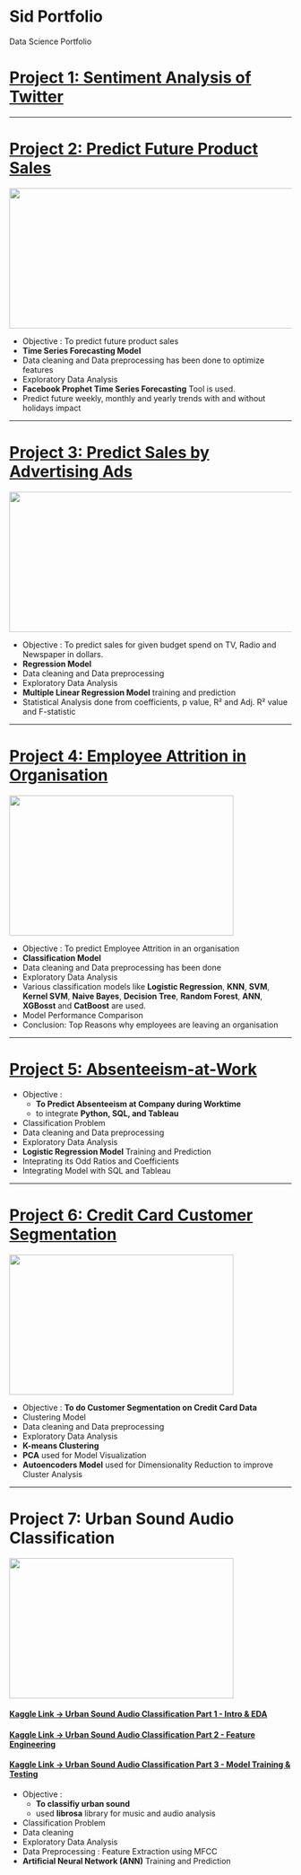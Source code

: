 # Sid Portfolio
Data Science Portfolio

# [Project 1: Sentiment Analysis of Twitter](https://github.com/SidSolanki28/Sentiment-Analysis-of-Twitter)

---
# [Project 2: Predict Future Product Sales](https://github.com/SidSolanki28/Predict-Future-Product-Sales)

<img src="https://github.com/SidSolanki28/Sid_Portfolio/raw/master/images/0_1nv2atmRxYF8RhEw.png" width="700" height="250">

- Objective : To predict future product sales
- **Time Series Forecasting Model**
- Data cleaning and Data preprocessing has been done to optimize features
- Exploratory Data Analysis
- **Facebook Prophet Time Series Forecasting** Tool is used.
- Predict future weekly, monthly and yearly trends with and without holidays impact

---
# [Project 3: Predict Sales by Advertising Ads](https://github.com/SidSolanki28/Predict-Sales-by-Advertising-Ads)

<img src="https://github.com/SidSolanki28/Sid_Portfolio/raw/master/images/display-ad-example.png" width="700" height="250">

- Objective : To predict sales for given budget spend on TV, Radio and Newspaper in dollars.
- **Regression Model**
- Data cleaning and Data preprocessing
- Exploratory Data Analysis
- **Multiple Linear Regression Model** training and prediction
- Statistical Analysis done from coefficients, p value, R² and Adj. R² value and F-statistic

---
# [Project 4: Employee Attrition in Organisation](https://github.com/SidSolanki28/Employee-Attrition-in-Organisation)

<img src="https://github.com/SidSolanki28/Sid_Portfolio/raw/master/images/employee-attrition.jpg" width="400" height="250">

- Objective : To predict Employee Attrition in an organisation 
- **Classification Model**
- Data cleaning and Data preprocessing has been done
- Exploratory Data Analysis
- Various classification models like **Logistic Regression**, **KNN**, **SVM**, **Kernel SVM**, **Naive Bayes**, **Decision Tree**, **Random Forest**, **ANN**, **XGBosst** and **CatBoost**  are used.
- Model Performance Comparison
- Conclusion: Top Reasons why employees are leaving an organisation

---
# [Project 5: Absenteeism-at-Work](https://github.com/SidSolanki28/Absenteeism-at-Work)

- Objective : 
  - **To Predict Absenteeism at Company during Worktime**
  - to integrate **Python, SQL, and Tableau**
- Classification Problem
- Data cleaning and Data preprocessing
- Exploratory Data Analysis
- **Logistic Regression Model** Training and Prediction
- Inteprating its Odd Ratios and Coefficients
- Integrating Model with SQL and Tableau

---
# [Project 6: Credit Card Customer Segmentation](https://github.com/SidSolanki28/Credit-Card-Customer-Segmentation)

<img src="https://github.com/SidSolanki28/Sid_Portfolio/raw/master/images/credit1.png" width="400" height="250">

- Objective : **To do Customer Segmentation on Credit Card Data** 
- Clustering Model
- Data cleaning and Data preprocessing
- Exploratory Data Analysis
- **K-means Clustering**
- **PCA** used for Model Visualization
- **Autoencoders Model** used for Dimensionality Reduction to improve Cluster Analysis

---
# Project 7: Urban Sound Audio Classification

<img src="https://github.com/SidSolanki28/Sid_Portfolio/blob/master/images/sound-effects-packs.jpg" width="400" height="250">

#### [Kaggle Link -> Urban Sound Audio Classification Part 1 -  Intro & EDA](https://www.kaggle.com/sidsolanki/urban-sound-audio-classification-part-1)

#### [Kaggle Link -> Urban Sound Audio Classification Part 2 - Feature Engineering](https://www.kaggle.com/sidsolanki/urban-sound-audio-classification-part-2)

#### [Kaggle Link -> Urban Sound Audio Classification Part 3 - Model Training & Testing](https://www.kaggle.com/sidsolanki/audio-classification-part-3)

- Objective : 
  - **To classifiy urban sound**
  - used **librosa** library for music and audio analysis
- Classification Problem
- Data cleaning
- Exploratory Data Analysis
- Data Preprocessing : Feature Extraction using MFCC
- **Artificial Neural Network (ANN)** Training and Prediction

